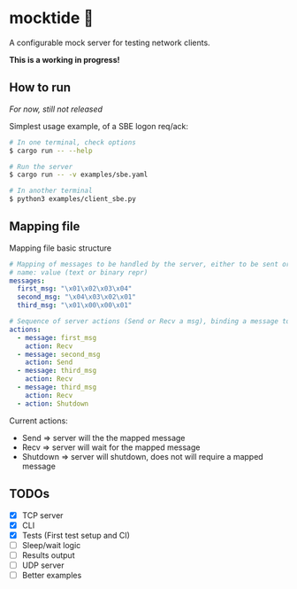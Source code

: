 # mocktide 🌊
A configurable mock server for testing network clients.

**This is a working in progress!**

## How to run 
_For now, still not released_

Simplest usage example, of a SBE logon req/ack:
```bash
# In one terminal, check options
$ cargo run -- --help

# Run the server
$ cargo run -- -v examples/sbe.yaml

# In another terminal
$ python3 examples/client_sbe.py
```

## Mapping file
Mapping file basic structure
```yaml
# Mapping of messages to be handled by the server, either to be sent or received
# name: value (text or binary repr)
messages:
  first_msg: "\x01\x02\x03\x04"
  second_msg: "\x04\x03\x02\x01"
  third_msg: "\x01\x00\x00\x01"

# Sequence of server actions (Send or Recv a msg), binding a message to an action
actions:
  - message: first_msg
    action: Recv
  - message: second_msg
    action: Send
  - message: third_msg
    action: Recv
  - message: third_msg
    action: Recv
  - action: Shutdown
```

Current actions:
  - Send => server will the the mapped message
  - Recv => server will wait for the mapped message
  - Shutdown => server will shutdown, does not will require a mapped message

## TODOs

- [x]  TCP server
- [x]  CLI
- [x]  Tests (First test setup and CI)
- [ ]  Sleep/wait logic
- [ ]  Results output
- [ ]  UDP server
- [ ]  Better examples
